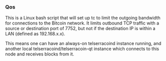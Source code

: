 ### Qos ###

This is a Linux bash script that will set up tc to limit the outgoing bandwidth for connections to the Bitcoin network. It limits outbound TCP traffic with a source or destination port of 7752, but not if the destination IP is within a LAN (defined as 192.168.x.x).

This means one can have an always-on telserracoind instance running, and another local telserracoind/telserracoin-qt instance which connects to this node and receives blocks from it.
